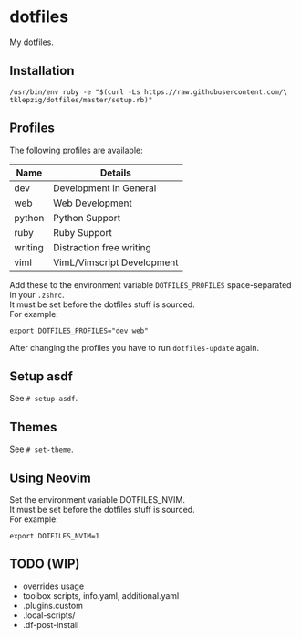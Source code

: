 # dotfiles

My dotfiles.

## Installation

    /usr/bin/env ruby -e "$(curl -Ls https://raw.githubusercontent.com/\
    tklepzig/dotfiles/master/setup.rb)"

## Profiles

The following profiles are available:

| Name    | Details                    |
| ------- | -------------------------- |
| dev     | Development in General     |
| web     | Web Development            |
| python  | Python Support             |
| ruby    | Ruby Support               |
| writing | Distraction free writing   |
| viml    | VimL/Vimscript Development |

Add these to the environment variable `DOTFILES_PROFILES` space-separated in
your `.zshrc`.  
It must be set before the dotfiles stuff is sourced.  
For example:

    export DOTFILES_PROFILES="dev web"

After changing the profiles you have to run `dotfiles-update` again.

## Setup asdf

See `# setup-asdf`.

## Themes

See `# set-theme`.

## Using Neovim

Set the environment variable DOTFILES_NVIM.  
It must be set before the dotfiles stuff is sourced.  
For example:

    export DOTFILES_NVIM=1

## TODO (WIP)

- overrides usage
- toolbox scripts, info.yaml, additional.yaml
- .plugins.custom
- .local-scripts/
- .df-post-install
